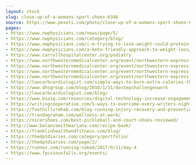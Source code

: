 ```yaml
---
layout: stock
slug: close-up-of-a-womans-sport-shoes-6346
source: https://www.pexels.com/photo/close-up-of-a-womans-sport-shoes-6346/
pages:
- https://www.nwphysicians.com/news/page/5/
- https://www.nwphysicians.com/category/blog/
- https://www.nwphysicians.com/i-m-trying-to-lose-weight-could-protein-shakes-help/
- https://www.nwphysicians.com/a-keto-friendly-approach-to-weight-loss/
- https://www.carrollhospitalcenter.org/podiatry
- https://www.northwesternmedicalcenter.org/event/northwestern-express-fitness-class/2019-01-24/
- https://www.northwesternmedicalcenter.org/event/northwestern-express-fitness-class/2019-01-22/
- https://www.northwesternmedicalcenter.org/event/northwestern-express-fitness-class/2019-01-17/
- https://www.northwesternmedicalcenter.org/event/northwestern-express-fitness-class/2019-03-07/
- https://lowcarbcardiologist.com/simple-ways-to-burn-extra-calories-throughout-the-day/
- https://www.dhsgroup.com/blog/2018/1/31/dostepchallengeswork
- https://lowcarbcardiologist.com/blog/
- https://www.bioiq.com/resources/digital-technology-increase-engagement-population-health-programs/
- https://writingcooperative.com/5-ways-to-overcome-every-writers-nightmare-3e16f29e847f
- https://foothillsrehab.com/blog-running-injury-recovery-and-prevention-starts-with-your-feet/
- https://trondagraham.com/wellness-at-work/
- https://nicershoes.com/best-pickleball-and-court-shoes-reviewed/
- http://www.balancewithmariana.com/recipe-book/
- https://franklinhealthandfitness.com/blog/
- https://thedptdiaries.com/category/portfolio/
- https://thedptdiaries.com/page/2/
- https://runnez.com/running-naked/2017/9/11/day-4
- https://www.fpcsiouxfalls.org/events/
---
```

